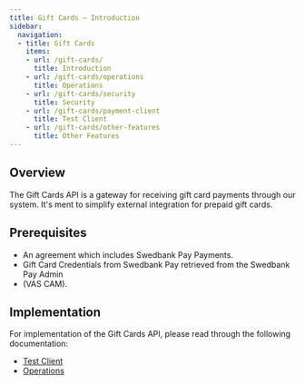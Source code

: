 ```yaml
---
title: Gift Cards – Introduction
sidebar:
  navigation:
  - title: Gift Cards
    items:
    - url: /gift-cards/
      title: Introduction
    - url: /gift-cards/operations
      title: Operations
    - url: /gift-cards/security
      title: Security
    - url: /gift-cards/payment-client
      title: Test Client
    - url: /gift-cards/other-features
      title: Other Features
---
```


## Overview

The Gift Cards API is a gateway for receiving gift card payments through our
system. It's ment to simplify external integration for prepaid gift cards.

## Prerequisites

*   An agreement which includes Swedbank Pay Payments.
*   Gift Card Credentials from Swedbank Pay retrieved from the Swedbank Pay
    Admin
*   (VAS CAM).

## Implementation

For implementation of the Gift Cards API, please read through the following
documentation:

*   [Test Client][test-client]
*   [Operations][operations]

[operations]: /gift-cards/operations
[test-client]: /gift-cards/payment-client
